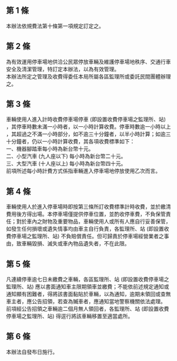 第 1 條
-------
本辦法依規費法第十條第一項規定訂定之。

第 2 條
-------
為有效運用停車場地供洽公民眾停放車輛及維護停車場地秩序、交通行車  
安全及清潔管理，特訂定本辦法，以為有效管理。  
本辦法所定之管理及收費得委任本局所屬各區監理所或委託民間團體辦理  
之。

第 3 條
-------
車輛使用人進入計時收費停車場停車 (即設置收費停車場之監理所、站)   
，其停車時數未滿一小時者，以一小時計算收費。停車時數逾一小時以上  
，其超過之不滿一小時部分，如不逾三十分鐘者，以半小時計算；如逾三  
十分鐘者，仍以一小時計算收費，其各項收費標準如下：  
一、機器腳踏車每小時為新台幣十元。  
二、小型汽車 (九人座以下) 每小時為新台幣二十元。  
三、大型汽車 (十人座以上) 每小時為新台幣四十元。  
前項所述每小時計費方式係指車輛進入停車場地停放使用乙次而言。

第 4 條
-------
車輛使用人於進入停車場時即按第三條所訂收費標準計時收費，並於繳清  
費用後方得出場。本停車場僅提供停車位置，並酌收停車費，不負保管責  
任；對於車內之財物及重要物品，車輛使用人或所有人應自行妥善保管，  
如發生任何損壞或遺失情事均由車主自行負責，各監理所、站 (即設置收  
費停車場之監理所、站) 不負賠償責任。但可歸責於停車場經營業者之事  
由，致車輛毀損、滅失或車內物品遺失者，不在此限。

第 5 條
-------
凡連續停車逾七日未繳費之車輛，各區監理所、站 (即設置收費停車場之  
監理所、站) 應以書面通知車主限期領車並繳費；不能依前述規定通知或  
通知顯有困難者，得將該書面黏貼於車輛，以為通知，逾期未領回或查無  
車主者，應公告招領，若查為贓車者，應通知當地警察機關依法處理。  
前項經公告招領之車輛逾二個月無人領回者，各監理所、站 (即設置收費  
停車場之監理所、站) 得逕行將該車輛移置至適當處所。

第 6 條
-------
本辦法自發布日施行。

